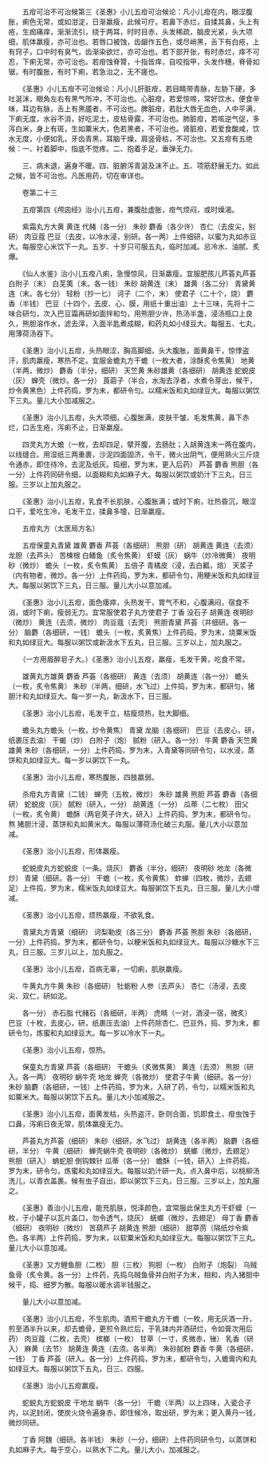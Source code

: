 <!-- { "loadSidebar": true } -->
　　五疳可治不可治候第三《圣惠》小儿五疳可治候论：凡小儿疳在内，眼涩腹胀，痢色无常，或如泔淀，日渐羸瘦，此候可疗。若鼻下赤烂，自揉其鼻，头上有疮，生痂痛痒，渐渐流引，绕于两耳，时时目赤，头发稀疏，脑皮光紧，头大项细，肌体羸瘦，亦可治也。若唇口被蚀，齿龈作五色，或尽峭黑，舌下有白疮，上 有窍子，口中时有臭气，齿渐染欲烂，亦可治也。若下部开张，有时赤烂，痒不可忍，下痢无常，亦可治也。若疳蚀脊膂，十指皆痒，自咬指甲，头发作穗，脊骨如锯，有时腹胀，有时下痢，若急治之，无不瘥也。

　　《圣惠》小儿五疳不可治候论：凡小儿肝脏疳，若目睛带青脉，左胁下硬，多吐涎沫，眼角左右有黑气所冲，不可治也。心脏疳，若爱惊啼，常好饮水，便食辛味，耳边有脉，舌上有黑靥者，不可治也。脾脏疳，若肚大唇无血色，人中平满，下痢无度，水谷不消，好吃泥土，皮枯骨露，不可治也。肺脏疳，若咳逆气促，多泻白米，身上有斑，生如粟米大，色若黑者，不可治也。肾脏疳，若爱食酸咸，饮水无度，小便如乳，牙齿青黑，耳脑干燥，肩竖骨枯，不可治也。又五疳有五绝候：一、衬着脚中，指底不觉疼。二、抱着手足，垂弹无力。

　　三、病未退，遍身不暖。四、脏腑泻青涎及沫不止。五、项筋舒展无力。如此之候，皆不可治也。凡医用药，切在审详也。

　　卷第二十三

　　五疳第四《颅囟经》治小儿五疳，兼腹肚虚胀，疳气烦闷，或时燥渴。

　　紫霜丸方大黄 黄连 代赭（各一分） 朱砂 麝香（各少许） 杏仁（去皮尖，别研） 肉豆蔻 巴豆（去皮，以冷水浸，别研。各一两）上件细研，以蜜为丸如赤豆大。每服空心米饮下一丸。五岁、十岁只可服五丸，临时加减。忌冷水、油腻、炙爆。

　　《仙人水鉴》治小儿五疳八痢，急慢惊风，日渐羸瘦。宜服肥孩儿芦荟丸芦荟 白附子（末） 白芜荑（末。各一钱） 朱砂 胡黄连（末） 雄黄（各二分） 青黛黄连（末。各七分） 轻粉（抄一匕） 诃子（二个，末） 使君子（二十个，烧） 麝香（半钱） 巴豆（十四个，去皮、心、膜，用纸十重出油）上十三味，先将十二味合研匀，次入巴豆霜再研如面拌和匀，用熊胆少许，热汤半盏，浸汤瓶口上良久，熊胆溶作水，滤去滓，入面半匙煮成糊，和药丸如小绿豆大。每服五、七丸，用薄荷汤吞下。

　　《圣惠》治小儿五疳，头热眼涩，胸高脚细，头大腹胀，面黄鼻干，惊悸盗汗，肌肉羸瘦，寒热不定。宜服金蟾丸方干蟾（一枚大者，涂酥炙令焦黄） 地黄（半两，微炒） 麝香（半分，细研） 天竺黄 朱砂雄黄（各细研） 胡黄连 蛇蜕皮（灰） 蝉壳（微炒。各一分） 莨菪子（半合，水淘去浮者，水煮令芽出，候干，炒令黄黑色）上件药捣，罗为末，都研令匀。以糯米饭和丸如绿豆大。每服以粥饮下三丸。量儿大小加减服之。

　　《圣惠》治小儿五疳，头大项细，心腹胀满，皮肤干皱，毛发焦黄，鼻下赤烂，口舌生疮，泻痢不止，日渐羸瘦。

　　四灵丸方大蟾（一枚，去却四足，擘开腹，去肠肚；入胡黄连末一两在腹内，以线缝合。用湿纸三两重裹，沙泥四面固济，令干，微火出阴气，便用熟火三斤烧令通赤，即住待冷，去泥及纸灰。捣细，罗为末，更入后药） 芦荟 麝香 熊胆（各一分）上件药同研令细，以面糊和丸如麻子大。每服以粥饮或奶汁下三丸，日三服。三岁以上加丸服之。

　　《圣惠》治小儿五疳，乳食不长肌肤，心腹胀满；或时下痢，壮热昏沉，眼涩口干，爱吃生冷，毛发干立，揉鼻多嚏，日渐羸瘦。

　　五疳丸方（太医局方名）

　　五疳保童丸青黛 雄黄 麝香 芦荟（各细研） 熊胆（研） 胡黄连 黄连（去须） 龙胆（去芦头） 苦楝根 白鳝鱼（炙令焦黄） 虾蟆（灰） 蜗牛（炒冷微黄） 夜明砂（微炒） 蟾头（一枚，炙令焦黄） 五倍子 青橘皮（浸，去白瓤，焙） 天浆子（内有物者，微炒。各一分）上件药捣，罗为末，都研令匀，用粳米饭和丸如绿豆大。每服以粥饮下三丸，日三服。量儿大小以意加减。

　　《圣惠》治小儿五疳，面色痿瘁，头热发干，胃气不和，心腹满闷，宿食不消，或时下痢，瘦弱无力。宜常服使君子丸方使君子 丁香 没石子 胡黄连 夜明砂（微炒） 黄连（去须，微炒） 肉豆蔻（去壳） 熊胆青黛 芦荟（并细研。各一分） 脑麝（各细研，一钱） 蟾头（一枚，炙黄焦）上件药捣，罗为末，烧粟米饭和丸如绿豆大。每服以粥饮或新汲水下五丸，日三服。三岁以上，加丸服之。

　　（一方用眉醉皂子大。）《圣惠》治小儿五疳，羸瘦，毛发干黄，吃食不常。

　　雄黄丸方雄黄 麝香 芦荟（各细研） 黄连（去须） 胡黄连（各一分） 蟾头（一枚，炙令焦黄） 朱砂（半两，细研，水飞过）上件捣，罗为末，都研匀，猪胆汁和丸如绿豆大。每一岁一丸，新汲水下，日三服。

　　《圣惠》治小儿五疳，毛发干立，枯瘦烦热，肚大脚细。

　　蟾头丸方蟾头（一枚，炒令黄焦） 青黛 龙脑（各细研） 巴豆（去皮心，研，纸裹压去油） 干蝎（炒） 白附子（炮） 腻粉（研入。各一分） 牛黄 麝香 天竺黄 雄黄 朱砂（各细研，一分）上件药捣，罗为末，入青黛等同研令匀，以水浸，蒸饼和丸如绿豆大。每一岁以粥饮下一丸。

　　《圣惠》治小儿五疳，寒热腹胀，四肢嬴弱。

　　杀疳丸方青黛（二钱） 蝉壳（五枚，微炒） 朱砂 雄黄 熊胆 芦荟 麝香（各细研） 蛇蜕皮（灰） 腻粉（研入，一分） 胡黄连（一分） 瓜蒂（二七枚） 田父（一枚，炙令黄） 蟾酥（两皂荚子许大，研入）上件药捣，罗为末，都研令匀，熬 猪胆汁浸，蒸饼和丸如黄米大。每服以薄荷汤化破三丸服。量儿大小以意加减。

　　《圣惠》治小儿五疳，形体羸瘦。

　　蛇蜕皮丸方蛇蜕皮（一条。烧灰） 麝香（半分，细研） 夜明砂 地龙（各微炒） 青黛（细研。各一分） 干蟾（一枚，炙令黄焦） 蚱蝉（四枚，微炒，去翅足）上件捣，罗为末，糯米饭丸如绿豆大。每服粥饮下五丸，日三服。量儿大小增减。

　　《圣惠》治小儿五疳，烦热羸瘦，不欲乳食。

　　青黛丸方青黛（细研） 诃梨勒皮（各三分） 麝香 芦荟 熊胆 朱砂（各细研，一分）上件药捣，罗为末，都研令匀，以粳米饭和丸如绿豆大。每服以沙糖水下三丸，日三服。三岁儿以上，加丸服之。

　　《圣惠》治小儿五疳，百病无辜，一切痢，肌肤羸瘦。

　　牛黄丸方牛黄 朱砂（各细研） 牡蛎粉 人参（去芦头） 杏仁（汤浸，去皮尖、双仁，研如泥。

　　各一分） 赤石脂 代赭石（各细研，半两） 虎睛（一对，酒浸一宿，微炙） 巴豆（十枚，去皮心，研，纸裹压去油）上件药除杏仁、巴豆外，捣、罗为末，都研令匀，炼蜜和丸如绿豆大。每一岁以冷水下一丸。

　　《圣惠》治小儿五疳，惊热。

　　保童丸方青黛 芦荟（各细研） 干蟾头（炙微焦黄） 黄连（去须） 熊胆（研入。各一两） 夜明砂 蜗牛壳 地龙 蝉壳（各微炒） 使君子牛黄（细研。各一分） 朱砂 脑麝（各细研，一钱）上件药捣，罗为末，入研了药，令匀，以糯米饭和丸如粟米大。每服以粥饮下五丸。量儿大小加减服之。

　　《圣惠》治小儿五疳，面黄发枯，头热盗汗，卧则合面，饥即食土，疳虫蚀于口鼻，泻痢日夜无常，肌体羸瘦无力。

　　芦荟丸方芦荟（细研） 朱砂（细研，水飞过） 胡黄连（各半两） 脑麝（各细研，半分） 牛黄（细研） 蝉壳蜗牛壳 夜明砂（各微炒） 蜣螂（微炒，去翅足） 熊胆（研入） 蚺蛇胆 倒钩棘针 瓜蒂（各一分） 蟾酥（一钱，研入）上件药捣，罗为末，研令匀，炼蜜和丸如绿豆大。每服以奶汁研一丸，点入鼻中后，以桃柳汤洗儿，以青衣盖裹。候有虫子自出，即以粥饮下三丸，日三服。三岁以上，加丸服之。

　　《圣惠》善治小儿五疳，能充肌肤，悦泽颜色，宜常服此保生丸方干虾蟆（一枚，于小罐子以瓦片盖口，勿令透气，烧灰） 蜣螂（微炒，去翅足） 母丁香 麝香（细研） 夜明砂（微炒） 苦葫芦子 胡黄连 熊胆（细研） 甜葶苈（隔纸炒令紫色。各半两）上件药捣，罗为末，以软粟米饭和丸如绿豆大。每服以粥饮下三丸。量儿大小以意加减。

　　《圣惠》又方鲤鱼胆（二枚） 胆（三枚） 狗胆（一枚） 白附子（炮裂） 乌贼鱼骨（炙令黄。各一分）上件药，先捣乌贼鱼骨并白附子为末，相和，内入猪胆中候干，捣、细罗为散。每服以暖水调半钱服之。

　　量儿大小以意加减。

　　《圣惠》治小儿五疳，不生肌肉。酒煎干蟾丸方干蟾（一枚，用无灰酒一升，煎至酒半升以来，却去蟾骨，更煎令熟烂后，于乳钵内并酒研烂，令如膏次用后药） 肉豆蔻（二枚，去壳） 槟榔（一枚） 甘草（一寸，炙微赤，锉） 乳香（研入） 麻黄（去节） 胡黄连 黄连（去须。各半两） 朱砂腻粉 麝香 牛黄（各细研，一钱） 丁香 芦荟（研入。各一分）上件药捣，罗为末，都研令匀，入蟾膏内和丸如绿豆大。每服以粥饮下五丸，日三、四服。

　　《圣惠》治小儿五疳羸瘦。

　　蛇蜕丸方蛇蜕皮 干地龙 蜗牛（各一分） 干蟾（半两）以上四味，入瓷合子内，以泥封闭，使炭火烧令遍身赤，即住候冷，取出研，罗为末；更入黄丹一钱，微炒同研。

　　丁香 阿魏（细研。各半钱） 朱砂（一分，细研）上件药同研令匀，以蒸饼和丸如麻子大。每于空心，以熟水下二丸。量儿大小，加减服之。

